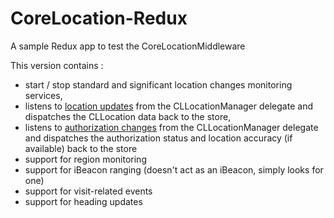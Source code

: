 # CoreLocation-Redux
A sample Redux app to test the CoreLocationMiddleware

This version contains : 

* start / stop standard and significant location changes monitoring services,
* listens to [location updates](https://developer.apple.com/documentation/corelocation/cllocationmanagerdelegate/1423615-locationmanager) from the CLLocationManager delegate and dispatches the CLLocation data back to the store,
* listens to [authorization changes](https://developer.apple.com/documentation/corelocation/cllocationmanagerdelegate/3563956-locationmanagerdidchangeauthoriz) from the CLLocationManager delegate and dispatches the authorization status and location accuracy (if available) back to the store
* support for region monitoring
* support for iBeacon ranging (doesn't act as an iBeacon, simply looks for one)
* support for visit-related events
* support for heading updates
